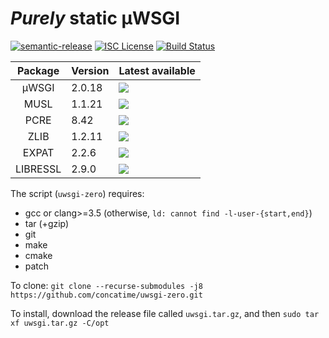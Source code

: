 # _Purely_ static μWSGI
[![semantic-release](https://img.shields.io/badge/%20%20%F0%9F%93%A6%F0%9F%9A%80-semantic--release-e10079.svg?longCache=true&style=flat-square)](//semantic-release.gitbook.io/semantic-release)
[![ISC License](https://img.shields.io/badge/license-ISC-brightgreen.svg?longCache=true&style=flat-square)](//www.isc.org/downloads/software-support-policy/isc-license/)
[![Build Status](https://travis-ci.org/concatime/uwsgi-zero.svg?branch=master)](//travis-ci.org/concatime/uwsgi-zero)

Package | Version | Latest available
:------:|---------|-
μWSGI   | 2.0.18  | ![](https://repology.org/badge/latest-versions/uwsgi.svg)
MUSL    | 1.1.21  | [![](https://repology.org/badge/latest-versions/musl.svg)](//git.musl-libc.org/cgit/musl/tree/WHATSNEW)
PCRE    | 8.42    | [![](https://repology.org/badge/latest-versions/pcre.svg)](//pcre.org/original/changelog.txt)
ZLIB    | 1.2.11  | [![](https://repology.org/badge/latest-versions/zlib.svg)](//zlib.net/ChangeLog.txt)
EXPAT   | 2.2.6   | [![](https://repology.org/badge/latest-versions/expat.svg)](//github.com/libexpat/libexpat/blob/master/expat/Changes)
LIBRESSL| 2.9.0   | [![](https://repology.org/badge/latest-versions/libressl.svg)](//raw.githubusercontent.com/libressl-portable/portable/master/ChangeLog)

The script (`uwsgi-zero`) requires:
 - gcc or clang>=3.5 (otherwise, `ld: cannot find -l-user-{start,end}`)
 - tar (+gzip)
 - git
 - make
 - cmake
 - patch

To clone:
`git clone --recurse-submodules -j8 https://github.com/concatime/uwsgi-zero.git`

To install, download the release file called `uwsgi.tar.gz`, and then
`sudo tar xf uwsgi.tar.gz -C/opt`
